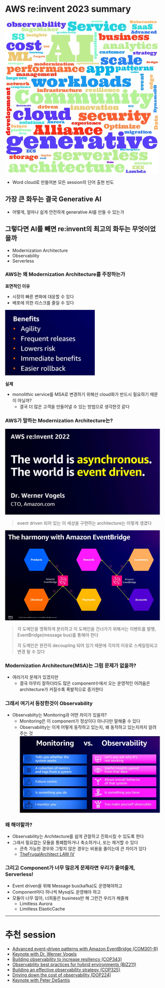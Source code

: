 # AWS re:invent 2023 summary
![img_1.png](img_1.png)
* Word cloud로 만들어본 모든 session의 단어 출현 빈도

## 가장 큰 화두는 결국 Generative AI
* 어떻게, 얼마나 쉽게 안전하게 generative AI를 만들 수 있는가

## 그렇다면 AI를 빼면 re:invent의 최고의 화두는 무엇이었을까
* Modernization Architecture
* Observability
* Serverless

### AWS는 왜 Modernization Architecture를 주장하는가
**표면적인 이유**
* 시장의 빠른 변화에 대응할 수 있다
* 배포에 의한 리스크를 줄일 수 있다

![img_2.png](img_2.png)

**실제**
* monolithic service를 MSA로 변경하기 위해선 cloud화가 반드시 필요하기 때문이 아닐까?
  * 결국 더 많은 고객을 만들어낼 수 있는 방법으로 생각한것 같다

### AWS가 말하는 Modernization Architecture는?
![img_3.png](img_3.png)

> event driven 되어 있는 이 세상을 구현하는 architecture는 이렇게 생겼다

![img_4.png](img_4.png)

> 각 도메인을 명확하게 분리하고 이 도메인을 건너가기 위해서는 이벤트를 발행, EventBridge(message bus)를 통해야 한다
>
> 각 도메인은 완전히 decoupling 되어 있기 때문에 각자의 이유로 스케일링되고 변경 될 수 있다


### Modernization Architecture(MSA)는 그럼 문제가 없을까?
* 여러가지 문제가 있겠지만
  * 결국 아무리 잘하더라도 많은 component수에서 오는 운영적인 어려움은 architecture가 커질수록 폭발적으로 증가한다

### 그래서 여기서 등장한것이 Observability
* Observabilty는 Monitoring과 어떤 차이가 있을까?
  * Monitoring은 이 component가 정상이다 아니다만 말해줄 수 있다
  * Observability는 이게 어떻게 동작하고 있는지, 왜 동작하고 있는지까지 알려주는 것
![img_5.png](img_5.png)

### 왜 해야할까?
* Observability는 Architecture를 쉽게 관찰하고 진화시킬 수 있도록 한다
* 그래서 필요없는 모듈을 통폐합하거나 축소하거나, 또는 제거할 수 있다 
  * 관측 가능한 경우와 그렇지 않은 경우는 비용을 줄이는데 큰 차이가 있다
  * [TheFrugalArchitect LAW IV](https://thefrugalarchitect.com/laws/unobserved-systems-lead-to-unknown-costs.html)

### 그리고 Component가 너무 많은게 문제라면 우리가 줄여줄게, Serverless!
* Event driven을 위해 Message bus(kafka)도 운영해야하고
* Component마다 하나씩 Mysql도 운영해야 하고
* 모듈이 너무 많아, 너희들은 business만 해 그런건 우리가 해줄께
  * Limitless Aurora
  * Limitless ElasticCache

---
# 추천 session
* [Advanced event-driven patterns with Amazon EventBridge (COM301-R)](https://www.youtube.com/watch?v=6X4lSPkn4ps&t=573s&ab_channel=AWSEvents)
* [Keynote with Dr. Werner Vogels](https://www.youtube.com/watch?v=UTRBVPvzt9w&t=2533s&ab_channel=AmazonWebServices)
* [Building observability to increase resiliency (COP343)](https://www.youtube.com/watch?v=MARiKxvrdmc&ab_channel=AWSEvents)
* [Observability best practices for hybrid environments (BIZ211)](https://www.youtube.com/watch?v=qufTkqH_fEE&ab_channel=AWSEvents)
* [Building an effective observability strategy (COP325)](https://www.youtube.com/watch?v=7PQv9eYCJW8&ab_channel=AWSEvents)
* [Driving down the cost of observability (DOP224)](https://www.youtube.com/watch?v=AjcN0LhzyFA&ab_channel=AWSEvents)
* [Keynote with Peter DeSantis](https://www.youtube.com/watch?v=pJG6nmR7XxI&ab_channel=AWSEvents)